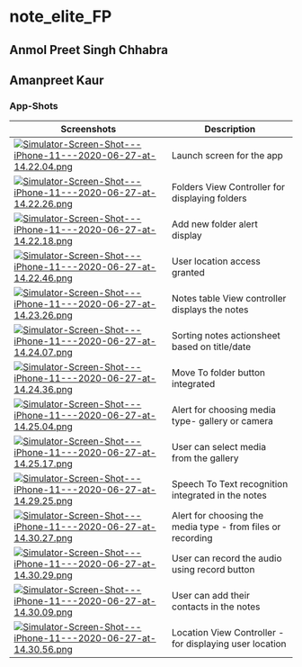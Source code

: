 # note_elite_FP

## Anmol Preet Singh Chhabra

## Amanpreet Kaur

### App-Shots
| Screenshots | Description |
| ------ | ------ |
| [![Simulator-Screen-Shot---iPhone-11---2020-06-27-at-14.22.04.png](https://s7.gifyu.com/images/Simulator-Screen-Shot---iPhone-11---2020-06-27-at-14.22.04.png)](https://gifyu.com/image/uJmH)| Launch screen for the app|
| [![Simulator-Screen-Shot---iPhone-11---2020-06-27-at-14.22.26.png](https://s7.gifyu.com/images/Simulator-Screen-Shot---iPhone-11---2020-06-27-at-14.22.26.png)](https://gifyu.com/image/uJms) | Folders View Controller for displaying folders|
|[![Simulator-Screen-Shot---iPhone-11---2020-06-27-at-14.22.18.png](https://s7.gifyu.com/images/Simulator-Screen-Shot---iPhone-11---2020-06-27-at-14.22.18.png)](https://gifyu.com/image/uJmK) | Add new folder alert display |
| [![Simulator-Screen-Shot---iPhone-11---2020-06-27-at-14.22.46.png](https://s7.gifyu.com/images/Simulator-Screen-Shot---iPhone-11---2020-06-27-at-14.22.46.png)](https://gifyu.com/image/uJmN) | User location access granted |
|[![Simulator-Screen-Shot---iPhone-11---2020-06-27-at-14.23.26.png](https://s7.gifyu.com/images/Simulator-Screen-Shot---iPhone-11---2020-06-27-at-14.23.26.png)](https://gifyu.com/image/uJmT) | Notes table View controller displays the notes|
|[![Simulator-Screen-Shot---iPhone-11---2020-06-27-at-14.24.07.png](https://s7.gifyu.com/images/Simulator-Screen-Shot---iPhone-11---2020-06-27-at-14.24.07.png)](https://gifyu.com/image/uJm3) | Sorting notes actionsheet based on title/date |
|[![Simulator-Screen-Shot---iPhone-11---2020-06-27-at-14.24.36.png](https://s7.gifyu.com/images/Simulator-Screen-Shot---iPhone-11---2020-06-27-at-14.24.36.png)](https://gifyu.com/image/uJmw) | Move To folder button integrated |
|[![Simulator-Screen-Shot---iPhone-11---2020-06-27-at-14.25.04.png](https://s7.gifyu.com/images/Simulator-Screen-Shot---iPhone-11---2020-06-27-at-14.25.04.png)](https://gifyu.com/image/uJmE) |Alert for choosing media type- gallery or camera|
|[![Simulator-Screen-Shot---iPhone-11---2020-06-27-at-14.25.17.png](https://s7.gifyu.com/images/Simulator-Screen-Shot---iPhone-11---2020-06-27-at-14.25.17.png)](https://gifyu.com/image/uJmk)| User can select media from the gallery |
|[![Simulator-Screen-Shot---iPhone-11---2020-06-27-at-14.29.25.png](https://s7.gifyu.com/images/Simulator-Screen-Shot---iPhone-11---2020-06-27-at-14.29.25.png)](https://gifyu.com/image/uJmq)| Speech To Text recognition integrated in the notes |
|[![Simulator-Screen-Shot---iPhone-11---2020-06-27-at-14.30.27.png](https://s7.gifyu.com/images/Simulator-Screen-Shot---iPhone-11---2020-06-27-at-14.30.27.png)](https://gifyu.com/image/uJmd)| Alert for choosing the media type - from files or recording |
|[![Simulator-Screen-Shot---iPhone-11---2020-06-27-at-14.30.29.png](https://s7.gifyu.com/images/Simulator-Screen-Shot---iPhone-11---2020-06-27-at-14.30.29.png)](https://gifyu.com/image/uJmn)| User can record the audio using record button|
|[![Simulator-Screen-Shot---iPhone-11---2020-06-27-at-14.30.09.png](https://s7.gifyu.com/images/Simulator-Screen-Shot---iPhone-11---2020-06-27-at-14.30.09.png)](https://gifyu.com/image/uJm7)|User can add their contacts in the notes|
|[![Simulator-Screen-Shot---iPhone-11---2020-06-27-at-14.30.56.png](https://s7.gifyu.com/images/Simulator-Screen-Shot---iPhone-11---2020-06-27-at-14.30.56.png)](https://gifyu.com/image/uJmQ)|Location View Controller - for displaying user location |
